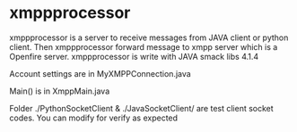 # xmppprocessor
xmppprocessor is a server to receive messages from JAVA client or python client. 
Then xmppprocessor forward message to xmpp server which is a Openfire server.
xmppprocessor is write with JAVA smack libs 4.1.4

Account settings are in MyXMPPConnection.java

Main() is in XmppMain.java

Folder ./PythonSocketClient & ./JavaSocketClient/ are test client socket codes. You can modify for verify as expected

